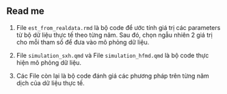 ## Read me ##

1. File `est_from_realdata.rmd` là bộ code để ước tính giá trị các parameters từ bộ dữ liệu thực tế theo từng năm. Sau đó, chọn ngẫu nhiên 2 giá trị cho mỗi tham số để đưa vào mô phỏng dữ liệu.

2. File `simulation_sxh.qmd` và File `simulation_hfmd.qmd` là bộ code thực hiện mô phỏng dữ liệu.

3. Các File còn lại là bộ code đánh giá các phương pháp trên từng năm dịch của dữ liệu thực tế.
